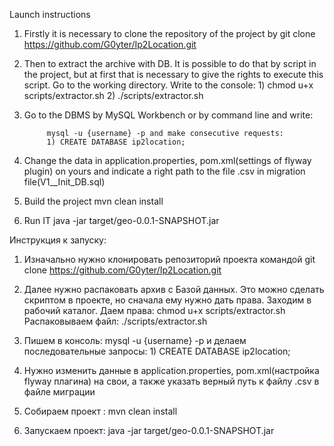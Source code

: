Launch instructions
1) Firstly it is necessary to clone the repository of the project by
    git clone https://github.com/G0yter/Ip2Location.git
2) Then to extract the archive with DB. It is possible to do that by script in the project, but at first that is necessary to give the rights to execute this script.
        Go to the working directory. Write to the console:
            1) chmod u+x scripts/extractor.sh
            2) ./scripts/extractor.sh            
3) Go to the DBMS by MySQL Workbench or by command line and write:

            mysql -u {username} -p and make consecutive requests:
            1) CREATE DATABASE ip2location;
            
4) Change the data in application.properties, pom.xml(settings of flyway plugin) on yours and indicate a right path to the file .csv in migration file(V1__Init_DB.sql)
5) Build the project mvn clean install
6) Run IT java -jar target/geo-0.0.1-SNAPSHOT.jar

               


Инструкция к запуску:
1) Изначально нужно клонировать репозиторий проекта командой
    git clone https://github.com/G0yter/Ip2Location.git
2) Далее нужно распаковать архив с Базой данных. Это можно сделать скриптом в проекте, но сначала ему нужно дать права.
    Заходим в рабочий каталог. Даем права: 
            chmod u+x scripts/extractor.sh
                               Распаковываем файл:
            ./scripts/extractor.sh
3) Пишем в консоль:
            mysql -u {username} -p и делаем последовательные запросы:
            1) CREATE DATABASE ip2location;
            
4) Нужно изменить данные в application.properties, pom.xml(настройка flyway плагина) на свои, а также указать верный путь к файлу .csv в файле миграции               
5) Собираем проект : mvn clean install
6) Запускаем проект: java -jar target/geo-0.0.1-SNAPSHOT.jar
